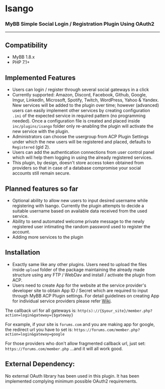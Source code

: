 # Isango
### MyBB Simple Social Login / Registration Plugin Using OAuth2
---

## Compatibility
- MyBB 1.8.x
- PHP 7.1+

## Implemented Features
- Users can login / register through several social gateways in a click
- Currently supported: Amazon, Discord, Facebook, Github, Google, Imgur, LinkedIn, Microsoft, Spotify, Twitch, WordPress, Yahoo & Yandex. New services will be added to the plugin over time; however (advanced) users can easily implement other services by creating configuration `.ini` of the expected service in required pattern (no programming needed). Once a configuration file is created and placed inside `inc/plugins/isango` folder only re-anabling the plugin will activate the new service with the plugin.
- Administrators can choose the usergroup from ACP Plugin Settings under which the new users will be registered and placed, defaults to `Registered` (gid 2).
- Users can add the authentication connections from user control panel which will help them logging in using the already registered services.
- This plugin, by design, doesn't store access token obtained from providers so that in case of a database compromise your social accounts still remain secure.

## Planned features so far
- Optional ability to allow new users to input desired username while registering with Isango. Currently the plugin attempts to decide a suitable username based on available data received from the used service.
- Ability to send automated welcome private message to the newly registered user intimating the random password used to register the account.
- Adding more services to the plugin

## Installation
- Exactly same like any other plugins. Users need to upload the files inside `upload` folder of the package maintaining the already made structure using any FTP / WebDav and install / activate the plugin from ACP.
- Users need to create App for the website at the service provider's developer site to obtain App ID / Secret which are required to input through MyBB ACP Plugin settings. For detail guidelines on creating App for individual service providers please refer [Wiki](https://github.com/mybbgroup/isango/wiki).

The callback url for all gateways is:
`http(s)://{$your_site}/member.php?action=login&gateway={$gateway}`

For example, if your site is `forums.com` and you are making app for google, the redirect url you have to set is:
`https://forums.com/member.php?action=login&gateway=google`

For those providers who don't allow fragmented callback url, just set:
`https://forums.com/member.php`
...and it will all work good.

## External Dependency:
No external OAuth library has been used in this plugin. It has been implemented complying minimum possible OAuth2 requirements.

